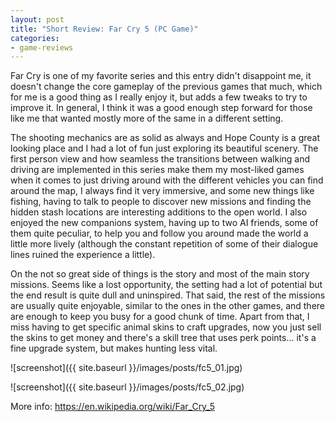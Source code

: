 ```yaml
---
layout: post
title: "Short Review: Far Cry 5 (PC Game)"
categories:
- game-reviews
---
```


<p>
Far Cry is one of my favorite series and this entry didn't disappoint me, it doesn't change the core gameplay of the previous games that much, which for me is a good thing as I really enjoy it, but adds a few tweaks to try to improve it. In general, I think it was a good enough step forward for those like me that wanted mostly more of the same in a different setting.
</p>

<p>
The shooting mechanics are as solid as always and Hope County is a great looking place and I had a lot of fun just exploring its beautiful scenery. The first person view and how seamless the transitions between walking and driving are implemented in this series make them my most-liked games when it comes to just driving around with the different vehicles you can find around the map, I always find it very immersive, and some new things like fishing, having to talk to people to discover new missions and finding the hidden stash locations are interesting additions to the open world. I also enjoyed the new companions system, having up to two AI friends, some of them quite peculiar, to help you and follow you around made the world a little more lively (although the constant repetition of some of their dialogue lines ruined the experience a little).
</p>

<p>
On the not so great side of things is the story and most of the main story missions. Seems like a lost opportunity, the setting had a lot of potential but the end result is quite dull and uninspired. That said, the rest of the missions are usually quite enjoyable, similar to the ones in the other games, and there are enough to keep you busy for a good chunk of time. Apart from that, I miss having to get specific animal skins to craft upgrades, now you just sell the skins to get money and there's a skill tree that uses perk points... it's a fine upgrade system, but makes hunting less vital.
</p>


![screenshot]({{ site.baseurl }}/images/posts/fc5_01.jpg)

![screenshot]({{ site.baseurl }}/images/posts/fc5_02.jpg)


<p>More info: <a href="https://en.wikipedia.org/wiki/Far_Cry_5">https://en.wikipedia.org/wiki/Far_Cry_5</a><p>
